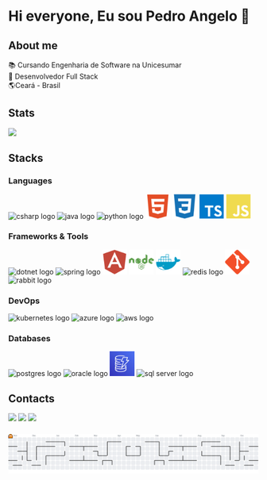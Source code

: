 <h1 align="left">Hi everyone, Eu sou Pedro Angelo 👋</h1>

###
<h2 align="left">About me</h2>

<p align="left">📚 Cursando Engenharia de Software na Unicesumar<br>🚀 Desenvolvedor Full Stack<br>🌎Ceará - Brasil

###

<h2 align="left">Stats</h2>

<div align="left">
<!--   <img src="https://github-readme-stats.vercel.app/api?username=Angelowh&show_icons=true&theme=tokyonight"/> -->
  <img height="180em" src="https://github-readme-stats.vercel.app/api/top-langs/?username=angelowh&layout=compact&langs_count=16&theme=tokyonight"/>
</div>


###
<h2 align="left">Stacks</h2>

<h3 align= "left">Languages</h3>
<picture>
  <img src="https://cdn.jsdelivr.net/gh/devicons/devicon@latest/icons/csharp/csharp-original.svg"  height="50" alt="csharp logo" />
  <img src="https://cdn.jsdelivr.net/gh/devicons/devicon@latest/icons/java/java-original.svg" height="50" alt="java logo" />
  <img src="https://devicon-website.vercel.app/api/python/original.svg" height="50" alt="python logo" />
  <img src="https://github.com/devicons/devicon/blob/v2.17.0/icons/html5/html5-plain.svg" height="50" alt="html logo" />
  <img src="https://github.com/devicons/devicon/blob/v2.17.0/icons/css3/css3-plain.svg" height="50" alt="css logo" />
  <img src="https://github.com/devicons/devicon/blob/v2.17.0/icons/typescript/typescript-plain.svg" height="50" alt="type logo" />
  <img src="https://github.com/devicons/devicon/blob/v2.17.0/icons/javascript/javascript-plain.svg" height="50" alt="js logo" />
</picture>

<h3 align= "left">Frameworks & Tools</h3>
<picture>
  <img src="https://cdn.jsdelivr.net/gh/devicons/devicon@latest/icons/dotnetcore/dotnetcore-original.svg" height="50" alt="dotnet logo" />
  <img src="https://cdn.jsdelivr.net/gh/devicons/devicon@latest/icons/spring/spring-original-wordmark.svg" height="50" alt="spring logo"/>
  <img src="https://github.com/devicons/devicon/blob/v2.17.0/icons/angularjs/angularjs-plain.svg" height="50" alt="angular logo"/>
  <img src="https://github.com/devicons/devicon/blob/master/icons/nodejs/nodejs-plain-wordmark.svg" height="50" alt="node logo"/>
  <img src="https://github.com/devicons/devicon/blob/v2.17.0/icons/docker/docker-plain.svg" height="50" alt="docker logo"/>
  <img src="https://devicon-website.vercel.app/api/redis/original.svg" height="50" alt="redis logo"/>
  <img src="https://github.com/devicons/devicon/blob/v2.17.0/icons/git/git-plain.svg" height="50" alt="git logo"/>
  <img src="https://cdn.jsdelivr.net/gh/devicons/devicon@latest/icons/rabbitmq/rabbitmq-original.svg" height="50" alt="rabbit logo"/>
</picture>

<h3 align= "left">DevOps</h3>
<picture>
  <img src="https://cdn.jsdelivr.net/gh/devicons/devicon@latest/icons/kubernetes/kubernetes-original.svg" height="50" alt="kubernetes logo"/>
  <img src="https://cdn.jsdelivr.net/gh/devicons/devicon@latest/icons/azuredevops/azuredevops-original.svg" height="50" alt="azure logo" />
  <img src="https://cdn.jsdelivr.net/gh/devicons/devicon@latest/icons/amazonwebservices/amazonwebservices-plain-wordmark.svg" height="50" alt="aws logo"/>
</picture>

<h3 align= "left">Databases</h3>
<picture>
  <img src="https://cdn.jsdelivr.net/gh/devicons/devicon@latest/icons/postgresql/postgresql-original.svg"  height="50" alt="postgres logo"/>
  <img src="https://cdn.jsdelivr.net/gh/devicons/devicon@latest/icons/oracle/oracle-original.svg"  height="50" alt="oracle logo"/>
  <img src="https://github.com/devicons/devicon/blob/v2.17.0/icons/dynamodb/dynamodb-original.svg"  height="50" alt="dynamo logo"/>
  <img src="https://cdn.jsdelivr.net/gh/devicons/devicon@latest/icons/microsoftsqlserver/microsoftsqlserver-plain.svg" height="50" alt="sql server logo" />          
<!--   <img src="https://github.com/devicons/devicon/blob/v2.17.0/icons/microsoftsqlserver/microsoftsqlserver-plain-wordmark.svg"  height="50" alt="sql server logo"/> -->
</picture>

###
<h2 align="left">Contacts</h2>

<div align="left">
  <a href="mailto: pedroroangelo2002@gmail.com" target="_blank"><img src="https://img.shields.io/badge/Gmail-D14836?style=for-the-badge&logo=gmail&logoColor=white"/></a>
  <a href="https://www.linkedin.com/in/pedro-%C3%A2ngelo-341b55215" target="_blank"><img src="https://img.shields.io/badge/linkedin-%230077B5.svg?style=for-the-badge&logo=linkedin&logoColor=white"/></a>
  <a href="https://www.instagram.com/pedronetx_" target="_blank"><img src="https://img.shields.io/badge/Instagram-%23E4405F.svg?style=for-the-badge&logo=Instagram&logoColor=white"/></a>
</div>

###

<picture>
  <source media="(prefers-color-scheme: dark)" srcset="https://raw.githubusercontent.com/Angelowh/Angelowh/output/pacman-contribution-graph-dark.svg">
  <source media="(prefers-color-scheme: light)" srcset="https://raw.githubusercontent.com/Angelowh/Angelowh/output/pacman-contribution-graph.svg">
  <img alt="pacman contribution graph" src="https://raw.githubusercontent.com/Angelowh/Angelowh/output/pacman-contribution-graph.svg">
</picture>
